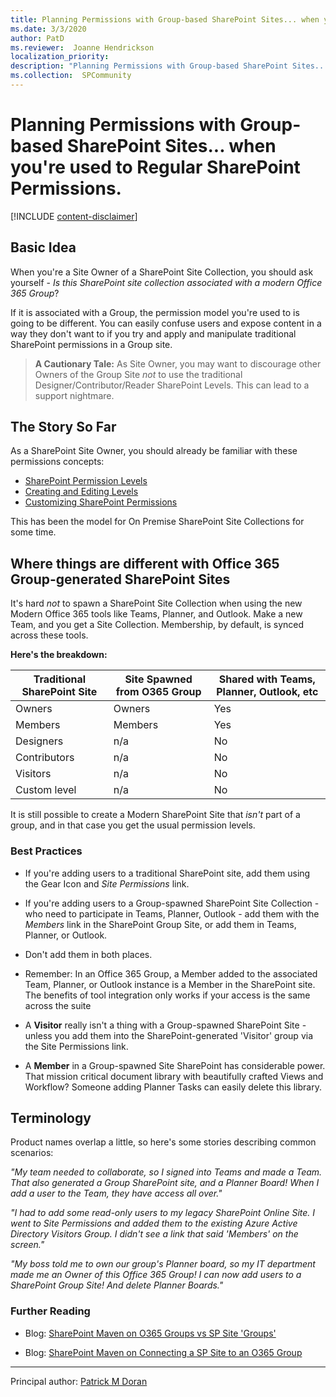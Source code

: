 ```yaml
---
title: Planning Permissions with Group-based SharePoint Sites... when you're used to Regular SharePoint Permissions.
ms.date: 3/3/2020
author: PatD
ms.reviewer:  Joanne Hendrickson
localization_priority: 
description: "Planning Permissions with Group-based SharePoint Sites... when you're used to Regular SharePoint Permissions."
ms.collection:  SPCommunity
---
```

# Planning Permissions with Group-based SharePoint Sites... when you're used to Regular SharePoint Permissions.

[!INCLUDE [content-disclaimer](includes/content-disclaimer.md)]

## Basic Idea
When you're a Site Owner of a SharePoint Site Collection, you should ask yourself - *Is this SharePoint site collection associated with a modern Office 365 Group*?

If it is associated with a Group, the permission model you're used to is going to be different. You can easily confuse users and expose content in a way they don't want to if you try and apply and manipulate traditional SharePoint permissions in a Group site.

> **A Cautionary Tale:**
> As Site Owner, you may want to discourage other Owners of the Group Site *not* to use the traditional Designer/Contributor/Reader SharePoint Levels. This can lead to a support nightmare.


## The Story So Far
As a SharePoint Site Owner, you should already be familiar with these permissions concepts:

* [SharePoint Permission Levels](https://docs.microsoft.com/sharepoint/understanding-permission-levels)
* [Creating and Editing Levels](https://docs.microsoft.com/sharepoint/how-to-create-and-edit-permission-levels)
* [Customizing SharePoint Permissions](https://docs.microsoft.com/sharepoint/customize-sharepoint-site-permissions)


This has been the model for On Premise SharePoint Site Collections for some time.


## Where things are different with Office 365 Group-generated SharePoint Sites

It's hard *not* to spawn a SharePoint Site Collection when using the new Modern Office 365 tools like Teams, Planner, and Outlook. Make a new Team, and you get a Site Collection.  Membership, by default, is synced across these tools.

**Here's the breakdown:**

|Traditional SharePoint Site| Site Spawned from O365 Group  | Shared with Teams, Planner, Outlook, etc|
|--|--|--|
| Owners | Owners   | Yes
| Members | Members | Yes
| Designers| n/a | No
| Contributors | n/a | No
| Visitors | n/a| No
| Custom level | n/a | No

It is still possible to create a Modern SharePoint Site that *isn't* part of a group, and in that case you get the usual permission levels.


### Best Practices

* If you're adding users to a traditional SharePoint site, add them using the Gear Icon and *Site Permissions* link.
* If you're adding users to a Group-spawned SharePoint Site Collection - who need to participate in Teams, Planner, Outlook - add them with the *Members* link in the SharePoint Group Site, or add them in Teams, Planner, or Outlook.
* Don't add them in both places.
* Remember: In an Office 365 Group, a Member added to the associated Team, Planner, or Outlook instance is a Member in the SharePoint site.  The benefits of tool integration only works if your access is the same across the suite

* A **Visitor** really isn't a thing with a Group-spawned SharePoint Site - unless you add them into the SharePoint-generated 'Visitor' group via the Site Permissions link.

* A **Member** in a  Group-spawned Site SharePoint has considerable power.  That mission critical document library with beautifully crafted Views and Workflow?  Someone adding Planner Tasks can easily delete this library.



## Terminology
Product names overlap a little, so here's some stories describing common scenarios:

*"My team needed to collaborate, so I signed into Teams and made a Team.  That also generated a Group SharePoint site, and a Planner Board!  When I add a user to the Team, they have access all over."*

*"I had to add some read-only users to my legacy SharePoint Online Site. I went to Site Permissions and added them to the existing Azure Active Directory Visitors Group.  I didn't see a link that said 'Members' on the screen."*

*"My boss told me to own our group's Planner board, so my IT department made me an Owner of this Office 365 Group! I can now add users to a SharePoint Group Site! And delete Planner Boards."*



### Further Reading

* Blog: [SharePoint Maven on O365 Groups vs SP Site 'Groups'](https://sharepointmaven.com/office-365-groups-or-sharepoint-team-sites/)

* Blog: [SharePoint Maven on Connecting a SP Site to an O365 Group](https://sharepointmaven.com/how-to-connect-a-sharepoint-site-to-an-office-365-group/)

---

Principal author: [Patrick M Doran](https://www.linkedin.com/in/patrickdoran/)
